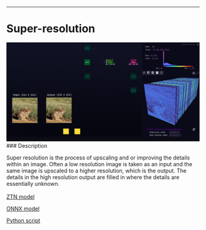 ***

# **Super-resolution**

<img src="super-resolution.gif">
### Description

Super resolution is the process of upscaling and or improving the details within an image. Often a low resolution image is taken as an input and the same image is upscaled to a higher resolution, which is the output. The details in the high resolution output are filled in where the details are essentially unknown.
<br /><br />
[ZTN model](ztn/super-resolution.ztn)

[ONNX model](super_resolution.onnx)

[Python script](super-resolution.py)
<br /><br />
